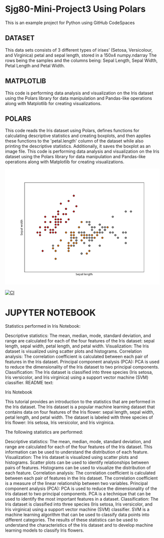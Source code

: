 # Sjg80-Mini-Project3 Using Polars
This is an example project for Python using GitHub CodeSpaces

## DATASET
This data sets consists of 3 different types of irises’ (Setosa, Versicolour, and Virginica) petal and sepal length, stored in a 150x4 numpy.ndarray
The rows being the samples and the columns being: Sepal Length, Sepal Width, Petal Length and Petal Width.

## MATPLOTLIB
This code is performing data analysis and visualization on the Iris dataset using the Polars library for data manipulation and Pandas-like operations along with Matplotlib for creating visualizations.

## POLARS
This code reads the Iris dataset using Polars, defines functions for calculating descriptive statistics and creating boxplots, and then applies these functions to the 'petal.length' column of the dataset while also printing the descriptive statistics. Additionally, it saves the boxplot as an image file.
This code is performing data analysis and visualization on the Iris dataset using the Polars library for data manipulation and Pandas-like operations along with Matplotlib for creating visualizations.

![image](https://github.com/nogibjj/Sjg80-Mini-Project3Polars/blob/364e91212a91c596e07fe15e4e8812072163458f/sphx_glr_plot_iris_dataset.png)


[![CI](https://github.com/nogibjj/Sjg80-Mini-Project2/actions/workflows/main.yml/badge.svg)](https://github.com/nogibjj/Sjg80-Mini-Project2/actions/workflows/main.yml)

# JUPYTER NOTEBOOK

Statistics performed in Iris Notebook:

Descriptive statistics: The mean, median, mode, standard deviation, and range are calculated for each of the four features of the Iris dataset: sepal length, sepal width, petal length, and petal width.
Visualization: The Iris dataset is visualized using scatter plots and histograms.
Correlation analysis: The correlation coefficient is calculated between each pair of features in the Iris dataset.
Principal component analysis (PCA): PCA is used to reduce the dimensionality of the Iris dataset to two principal components.
Classification: The Iris dataset is classified into three species (Iris setosa, Iris versicolor, and Iris virginica) using a support vector machine (SVM) classifier.
README text:

Iris Notebook

This tutorial provides an introduction to the statistics that are performed in the Iris dataset. The Iris dataset is a popular machine learning dataset that contains data on four features of the Iris flower: sepal length, sepal width, petal length, and petal width. The dataset is labeled with three species of Iris flower: Iris setosa, Iris versicolor, and Iris virginica.

The following statistics are performed:

Descriptive statistics: The mean, median, mode, standard deviation, and range are calculated for each of the four features of the Iris dataset. This information can be used to understand the distribution of each feature.
Visualization: The Iris dataset is visualized using scatter plots and histograms. Scatter plots can be used to identify relationships between pairs of features. Histograms can be used to visualize the distribution of each feature.
Correlation analysis: The correlation coefficient is calculated between each pair of features in the Iris dataset. The correlation coefficient is a measure of the linear relationship between two variables.
Principal component analysis (PCA): PCA is used to reduce the dimensionality of the Iris dataset to two principal components. PCA is a technique that can be used to identify the most important features in a dataset.
Classification: The Iris dataset is classified into three species (Iris setosa, Iris versicolor, and Iris virginica) using a support vector machine (SVM) classifier. SVM is a machine learning algorithm that can be used to classify data points into different categories.
The results of these statistics can be used to understand the characteristics of the Iris dataset and to develop machine learning models to classify Iris flowers.
